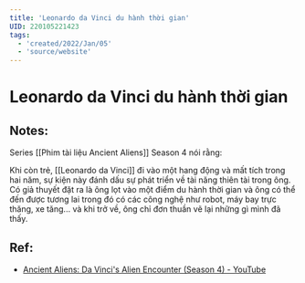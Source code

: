 ```yaml
---
title: 'Leonardo da Vinci du hành thời gian'
UID: 220105221423
tags:
  - 'created/2022/Jan/05'
  - 'source/website'
---
```

# Leonardo da Vinci du hành thời gian

## Notes:
Series [[Phim tài liệu Ancient Aliens]] Season 4 nói rằng: 

Khi còn trẻ, [[Leonardo da Vinci]] đi vào một hang động và mất tích trong hai năm, sự kiện này đánh dấu sự phát triển về tài năng thiên tài trong ông. Có giả thuyết đặt ra là ông lọt vào một điểm du hành thời gian và ông có thể đến được tương lai trong đó có các công nghệ như robot, máy bay trực thăng, xe tăng... và khi trở về, ông chỉ đơn thuần vẽ lại những gì mình đã thấy.

## Ref:
- [Ancient Aliens: Da Vinci's Alien Encounter (Season 4) - YouTube](https://www.youtube.com/watch?v=7MozjTshUr8)